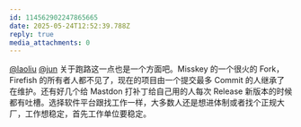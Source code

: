 ```yaml
---
id: 114562902247865665
date: 2025-05-24T12:52:39.788Z
reply: true
media_attachments: 0
---
```


[@laoliu](https://l22.org/@laoliu) [@jun](https://social.luzhaojun.com/@jun) 关于跑路这一点也是一个方面吧。Misskey 的一个很火的 Fork，Firefish 的所有者人都不见了，现在的项目由一个提交最多 Commit 的人继承了在维护。还有好几个给 Mastdon 打补丁给自己用的人每次 Release 新版本的时候都有吐槽。选择软件平台跟找工作一样，大多数人还是想进体制或者找个正规大厂，工作想稳定，首先工作单位要稳定。

